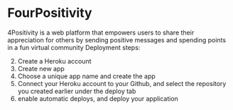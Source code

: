 # FourPositivity
4Positivity is a web platform that empowers users to share their appreciation for others by sending positive messages and spending points in a fun virtual community 
Deployment steps: 

2.  Create a Heroku account
3.  Create new app 
4.  Choose a unique app name and create the app 
5.  Connect your Heroku account to your Github, and select the repository you created 
earlier under the deploy tab 
6.  enable automatic deploys, and deploy your application 
